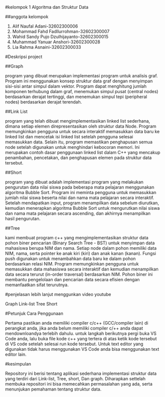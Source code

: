 #kelompok 1 Algoritma dan Struktur Data

##anggota kelompok 
1. Alif Naufal Adani-32602300006
2. Mohammad Fahd Fadllurrohman-32602300007
3. Wahid Sandy Pujo Dzulhijayanto-32602300015
4. Muhammad Yanuar Anshori-32602300028
5. Lia Rahma Asnaini-32602300033

#Deskripsi project

##Graph

program yang dibuat merupakan implementasi program untuk analisis graf. Program ini menggunakan konsep struktur data graf dengan menyimpan sisi-sisi antar simpul dalam vektor. Program dapat menghitung jumlah komponen terhubung dalam graf, menemukan simpul pusat (central nodes) berdasarkan derajat tertinggi, dan menemukan simpul tepi (peripheral nodes) berdasarkan derajat terendah.

##Link List

program yang telah dibuat mengimplementasikan linked list sederhana, dimana setiap elemen direpresentasikan oleh struktur data Node. Program memungkinkan pengguna untuk secara interaktif memasukkan data baru ke linked list dan mencetak isi linked list setelah pengguna selesai memasukkan data. Selain itu, program memastikan penghapusan semua node setelah digunakan untuk menghindari kebocoran memori. Ini merupakan contoh dasar penggunaan linked list dalam C++ yang mencakup penambahan, pencetakan, dan penghapusan elemen pada struktur data tersebut.

##Short

program yang dibuat adalah implementasi program yang melakukan pengurutan data nilai siswa pada beberapa mata pelajaran menggunakan algoritma Bubble Sort. Program ini meminta pengguna untuk memasukkan jumlah nilai siswa beserta nilai dan nama mata pelajaran secara interaktif. Setelah mendapatkan input, program menampilkan data sebelum diurutkan, kemudian menerapkan algoritma Bubble Sort untuk mengurutkan nilai siswa dan nama mata pelajaran secara ascending, dan akhirnya menampilkan hasil pengurutan. 

##Tree

kami membuat program c++ yang mengimplementasikan struktur data pohon biner pencarian (Binary Search Tree - BST) untuk menyimpan data mahasiswa berupa NIM dan nama. Setiap node dalam pohon memiliki data NIM, nama, serta pointer ke anak kiri (kiri) dan anak kanan (kanan). Fungsi push digunakan untuk menambahkan data baru ke dalam pohon berdasarkan relasi NIM. Program memungkinkan pengguna untuk memasukkan data mahasiswa secara interaktif dan kemudian menampilkan data secara terurut (in-order traversal) berdasarkan NIM. Pohon biner ini membantu pengelolaan dan pencarian data secara efisien dengan memanfaatkan sifat terurutnya.

#penjelasan lebih lanjut menggunkan video youtube

Graph
Link-list
Tree
Short

#Petunjuk Cara Penggunaan

Pertama pastikan anda memiliki compiler c/c++ (GCC/compiler lain) di perangkat anda, jika anda belum memiliki compiler c/++ anda dapat mendownloandya terlebih dahulu.
untuk langkah berikutnya pergi buka VS Code anda, lalu buka file kode c++ yang tertera di atas ketik kode tersebut di VS code setelah selesai run kode tersebut. Untuk text editor yang digunakan tidak harus menggunakan VS Code anda bisa menggunakan text editor lain. 

#kesimpulan 

Repository ini berisi tentang aplikasi sederhana implementasi struktur data yang terdiri dari Link-list, Tree, short, Dan graph. Diharapkan settelah membuka repositori ini bisa memecahkan permasalahan yang ada, serta menunjukan pemahaman tentang struktur data.
